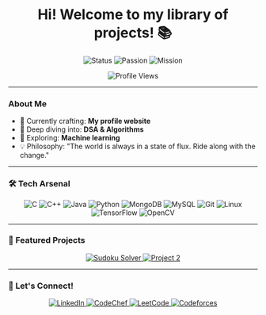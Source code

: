<h1 align="center">Hi! Welcome to my library of projects!  📚</h1>

<p align="center">
  <img src="https://img.shields.io/badge/Status-Programming-brightgreen?style=for-the-badge" alt="Status">
  <img src="https://img.shields.io/badge/Passion-Driven%20Developer-blue?style=for-the-badge" alt="Passion">
  <img src="https://img.shields.io/badge/Mission-Continuous%20Learning-orange?style=for-the-badge" alt="Mission">
</p>

<p align="center">
  <img src="https://komarev.com/ghpvc/?username=p4r1h&label=Visitor%20Count&color=0e75b6&style=flat-square" alt="Profile Views">
</p>

---

###  About Me

- 🔭 Currently crafting: **My profile website**
- 🧠 Deep diving into: **DSA & Algorithms**
- 🤖 Exploring: **Machine learning**
- 💡 Philosophy: "The world is always in a state of flux. Ride along with the change."

---

### 🛠️ Tech Arsenal

<p align="center">
  <img src="https://img.shields.io/badge/C-00599C?style=for-the-badge&logo=c&logoColor=white" alt="C">
  <img src="https://img.shields.io/badge/C++-00599C?style=for-the-badge&logo=c%2B%2B&logoColor=white" alt="C++">
  <img src="https://img.shields.io/badge/Java-ED8B00?style=for-the-badge&logo=java&logoColor=white" alt="Java">
  <img src="https://img.shields.io/badge/Python-3776AB?style=for-the-badge&logo=python&logoColor=white" alt="Python">
  <img src="https://img.shields.io/badge/MongoDB-4EA94B?style=for-the-badge&logo=mongodb&logoColor=white" alt="MongoDB">
  <img src="https://img.shields.io/badge/MySQL-00000F?style=for-the-badge&logo=mysql&logoColor=white" alt="MySQL">
  <img src="https://img.shields.io/badge/Git-F05032?style=for-the-badge&logo=git&logoColor=white" alt="Git">
  <img src="https://img.shields.io/badge/Linux-FCC624?style=for-the-badge&logo=linux&logoColor=black" alt="Linux">
  <img src="https://img.shields.io/badge/TensorFlow-FF6F00?style=for-the-badge&logo=tensorflow&logoColor=white" alt="TensorFlow">
  <img src="https://img.shields.io/badge/OpenCV-5C3EE8?style=for-the-badge&logo=opencv&logoColor=white" alt="OpenCV">
</p>

---

### 🌟 Featured Projects

<p align="center">
  <a href="https://github.com/P4R1H/sudoku-solver">
    <img src="https://github-readme-stats.vercel.app/api/pin/?username=P4R1H&repo=sudoku-solver&theme=radical" alt="Sudoku Solver">
  </a>
  <a href="https://github.com/P4R1H/project2">
    <img src="https://github-readme-stats.vercel.app/api/pin/?username=P4R1H&repo=project2&theme=radical" alt="Project 2">
  </a>
</p>

---

### 🤝 Let's Connect!
<p align="center">
  <a href="https://linkedin.com/in/p4r1h" target="_blank">
    <img src="https://img.shields.io/badge/LinkedIn-0077B5?style=for-the-badge&logo=linkedin&logoColor=white" alt="LinkedIn">
  </a>
  <a href="https://www.codechef.com/users/p4r3h" target="_blank">
    <img src="https://img.shields.io/badge/CodeChef-5B4638?style=for-the-badge&logo=codechef&logoColor=white" alt="CodeChef">
  </a>
  <a href="https://www.leetcode.com/p4r1h" target="_blank">
    <img src="https://img.shields.io/badge/LeetCode-FFA116?style=for-the-badge&logo=leetcode&logoColor=black" alt="LeetCode">
  </a>
  <a href="https://codeforces.com/profile/p4r2h" target="_blank">
    <img src="https://img.shields.io/badge/Codeforces-445f9d?style=for-the-badge&logo=Codeforces&logoColor=white" alt="Codeforces">
  </a>
</p>
